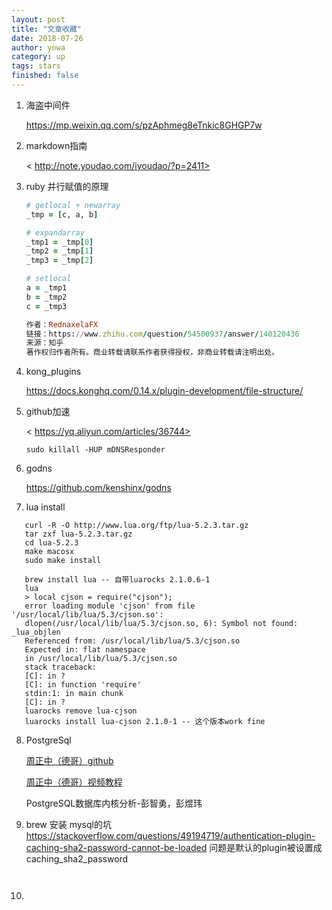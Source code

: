 ```yaml
---
layout: post
title: "文章收藏"
date: 2018-07-26
author: ynwa
category: up
tags: stars
finished: false
---
```


1. 海盗中间件 

   <https://mp.weixin.qq.com/s/pzAphmeg8eTnkic8GHGP7w>

2. markdown指南

   < http://note.youdao.com/iyoudao/?p=2411>

3. ruby 并行赋值的原理
   ```ruby
   # getlocal + newarray
   _tmp = [c, a, b]
   
   # expandarray
   _tmp1 = _tmp[0]
   _tmp2 = _tmp[1]
   _tmp3 = _tmp[2]
   
   # setlocal
   a = _tmp1
   b = _tmp2
   c = _tmp3
   
   作者：RednaxelaFX
   链接：https://www.zhihu.com/question/54500937/answer/140120436
   来源：知乎
   著作权归作者所有。商业转载请联系作者获得授权，非商业转载请注明出处。
   ```

4. kong_plugins

     <https://docs.konghq.com/0.14.x/plugin-development/file-structure/>

5. github加速

     < https://yq.aliyun.com/articles/36744>

     ```shell
     sudo killall -HUP mDNSResponder
     ```

6. godns 

     <https://github.com/kenshinx/godns>

7. lua install 
```shell
   curl -R -O http://www.lua.org/ftp/lua-5.2.3.tar.gz
   tar zxf lua-5.2.3.tar.gz
   cd lua-5.2.3
   make macosx
   sudo make install
   
   brew install lua -- 自带luarocks 2.1.0.6-1
   lua
   > local cjson = require("cjson");
   error loading module 'cjson' from file '/usr/local/lib/lua/5.3/cjson.so':
   dlopen(/usr/local/lib/lua/5.3/cjson.so, 6): Symbol not found: _lua_objlen
   Referenced from: /usr/local/lib/lua/5.3/cjson.so
   Expected in: flat namespace
   in /usr/local/lib/lua/5.3/cjson.so
   stack traceback:
   [C]: in ?
   [C]: in function 'require'
   stdin:1: in main chunk
   [C]: in ?
   luarocks remove lua-cjson
   luarocks install lua-cjson 2.1.0-1 -- 这个版本work fine
```
8. PostgreSql

    [周正中（德哥）github](https://github.com/digoal/blog)

    [周正中（德哥）视频教程](https://link.zhihu.com/?target=https%3A//edu.aliyun.com/course/52)

    PostgreSQL数据库内核分析-彭智勇，彭煜玮

9. brew 安装 mysql的坑
     <https://stackoverflow.com/questions/49194719/authentication-plugin-caching-sha2-password-cannot-be-loaded>
     问题是默认的plugin被设置成caching_sha2_password
```
    
```

10. 




